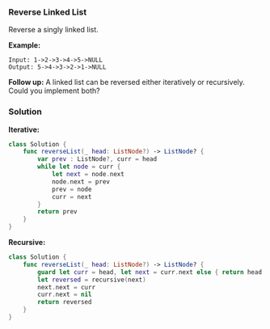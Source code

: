 
### Reverse Linked List

Reverse a singly linked list.

__Example:__
```
Input: 1->2->3->4->5->NULL
Output: 5->4->3->2->1->NULL
```

__Follow up:__
A linked list can be reversed either iteratively or recursively. Could you implement both?

### Solution
__Iterative:__
```Swift
class Solution {
    func reverseList(_ head: ListNode?) -> ListNode? {
        var prev : ListNode?, curr = head
        while let node = curr {
            let next = node.next
            node.next = prev
            prev = node
            curr = next
        }
        return prev
    }
}
```
__Recursive:__
```Swift
class Solution {
    func reverseList(_ head: ListNode?) -> ListNode? {
        guard let curr = head, let next = curr.next else { return head }
        let reversed = recursive(next)
        next.next = curr
        curr.next = nil
        return reversed
    }
}
```